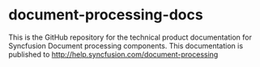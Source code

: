 # document-processing-docs
This is the GitHub repository for the technical product documentation for Syncfusion Document processing components. This documentation is published to http://help.syncfusion.com/document-processing
